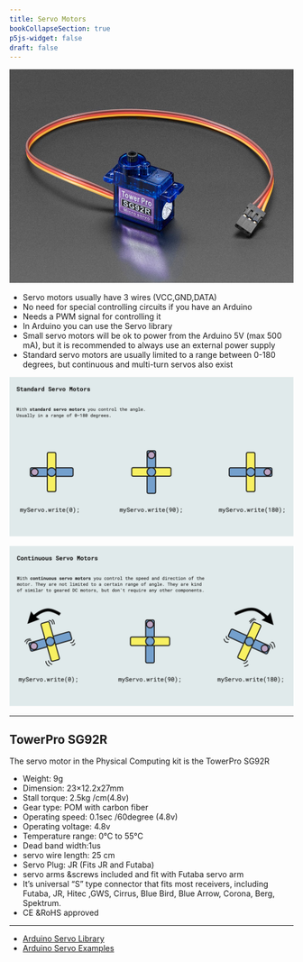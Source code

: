 ```yaml
---
title: Servo Motors
bookCollapseSection: true
p5js-widget: false
draft: false
---
```


[![Servo motor](./images/servo.jpg)](./images/servo.jpg)

- Servo motors usually have 3 wires (VCC,GND,DATA)
- No need for special controlling circuits if you have an Arduino
-  Needs a PWM signal for controlling it
- In Arduino you can use the Servo library
- Small servo motors will be ok to power from the Arduino 5V (max 500 mA), but it is recommended to always use an external power supply
- Standard servo motors are usually limited to a range between 0-180 degrees, but continuous and multi-turn servos also exist

[![Standard Servo](./images/servo-movement.jpg)](./img/servo-movement.jpg)

[![Continuous Servo](./images/servo-movement-continuous.jpg)](./img/servo-movement-continuous.jpg)

---

## TowerPro SG92R

The servo motor in the Physical Computing kit is the TowerPro SG92R

- Weight: 9g
- Dimension: 23×12.2x27mm
- Stall torque: 2.5kg /cm(4.8v)
- Gear type: POM with carbon fiber
- Operating speed: 0.1sec /60degree (4.8v)
- Operating voltage: 4.8v
- Temperature range: 0°C to 55°C
- Dead band width:1us
- servo wire length: 25 cm
- Servo Plug: JR (Fits JR and Futaba)
- servo arms &screws included and fit with Futaba servo arm
- It’s universal “S” type connector that fits most receivers, including Futaba, JR, Hitec ,GWS, Cirrus, Blue Bird, Blue Arrow, Corona, Berg, Spektrum.
- CE &RoHS approved

---

- [Arduino Servo Library](https://www.arduino.cc/reference/en/libraries/servo/)
- [Arduino Servo Examples](https://docs.arduino.cc/learn/electronics/servo-motors#hardware-required)